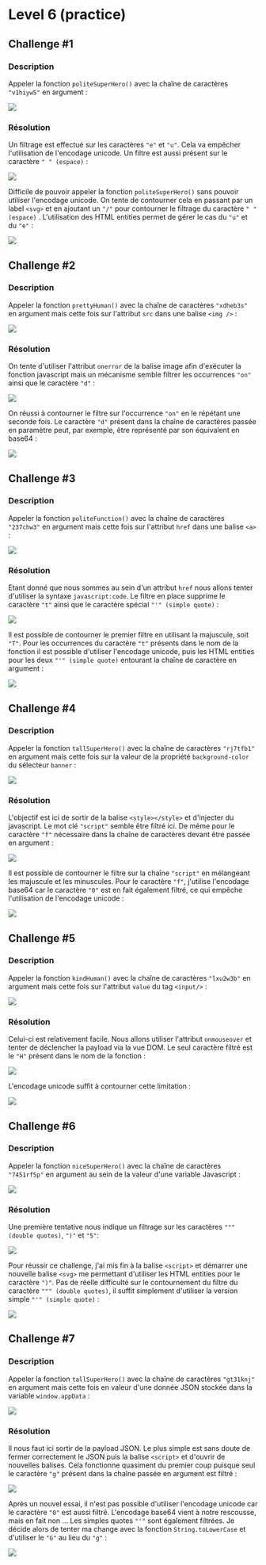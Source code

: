 # Level 6 \(practice\)

## Challenge \#1

### Description

Appeler la fonction `politeSuperHero()` avec la chaîne de caractères `"v1hiyw5"` en argument :

![](../../../.gitbook/assets/419ae6bae339c90bd9c3389d71848fb4.png)

### Résolution

Un filtrage est effectué sur les caractères `"e"` et `"u"`. Cela va empêcher l'utilisation de l'encodage unicode. Un filtre est aussi présent sur le caractère `" " (espace)` :

![](../../../.gitbook/assets/f11f5a752fcfce688cb5c7301d21718a.png)

Difficile de pouvoir appeler la fonction `politeSuperHero()` sans pouvoir utiliser l'encodage unicode. On tente de contourner cela en passant par un label `<svg>` et en ajoutant un `"/"` pour contourner le filtrage du caractère `" " (espace)` . L'utilisation des HTML entities permet de gérer le cas du `"u"` et du `"e"` :

![](../../../.gitbook/assets/8b95268af04727ee2ea6cb1aa4c2355b.png)

## Challenge \#2

### Description

Appeler la fonction `prettyHuman()` avec la chaîne de caractères `"xdheb3s"` en argument mais cette fois sur l'attribut `src` dans une balise `<img />` :

![](../../../.gitbook/assets/3fe692e3c721273cf700f79efb1d9b95.png)

### Résolution

On tente d'utiliser l'attribut `onerror` de la balise image afin d'exécuter la fonction javascript mais un mécanisme semble filtrer les occurrences `"on"` ainsi que le caractère `"d"` :

![](../../../.gitbook/assets/02504d3bb79c4d0a9d75e253ef04139a.png)

On réussi à contourner le filtre sur l'occurrence `"on"` en le répétant une seconde fois. Le caractère `"d"` présent dans la chaîne de caractères passée en paramètre peut, par exemple, être représenté par son équivalent en base64 :

![](../../../.gitbook/assets/ee9887a0682224aaa55b8f0674181cf9.png)

## Challenge \#3

### Description

Appeler la fonction `politeFunction()` avec la chaîne de caractères `"237chw3"` en argument mais cette fois sur l'attribut `href` dans une balise `<a>` :

![](../../../.gitbook/assets/01ff527592f876043c7fe6d4cba07ac9.png)

### Résolution

Etant donné que nous sommes au sein d'un attribut `href` nous allons tenter d'utiliser la syntaxe `javascript:code`. Le filtre en place supprime le caractère `"t"` ainsi que le caractère spécial `"'" (simple quote)` :

![](../../../.gitbook/assets/c50b7f5529ea8cc50dbb558e73077ebd.png)

Il est possible de contourner le premier filtre en utilisant la majuscule, soit `"T"`. Pour les occurrences du caractère `"t"` présents dans le nom de la fonction il est possible d'utiliser l'encodage unicode, puis les HTML entities pour les deux `"'" (simple quote)` entourant la chaîne de caractère en argument :

![](../../../.gitbook/assets/33aea2ee5da784bd3dca025acb4e2d45%20%282%29.png)

## Challenge \#4

### Description

Appeler la fonction `tallSuperHero()` avec la chaîne de caractères `"rj7tfb1"` en argument mais cette fois sur la valeur de la propriété `background-color` du sélecteur `banner` :

![](../../../.gitbook/assets/69f66f865b50058f5767b89f9fcb1c4d%20%281%29.png)

### Résolution

L'objectif est ici de sortir de la balise `<style></style>` et d'injecter du javascript. Le mot clé `"script"` semble être filtré ici. De même pour le caractère `"f"` nécessaire dans la chaîne de caractères devant être passée en argument :

![](../../../.gitbook/assets/6c8463db047d5dd21d0daab656e8cae6.png)

Il est possible de contourner le filtre sur la chaîne `"script"` en mélangeant les majuscule et les minuscules. Pour le caractère `"f"`, j'utilise l'encodage base64 car le caractère `"0"` est en fait également filtré, ce qui empêche l'utilisation de l'encodage unicode :

![](../../../.gitbook/assets/c0e473bc849ebfa3b0a4045238fdc5ad.png)

## Challenge \#5

### Description

Appeler la fonction `kindHuman()` avec la chaîne de caractères `"lxu2w3b"` en argument mais cette fois sur l'attribut `value` du tag `<input/>` :

![](../../../.gitbook/assets/1be38c35cf6535fd9da7f894b702ebf7.png)

### Résolution

Celui-ci est relativement facile. Nous allons utiliser l'attribut `onmouseover` et tenter de déclencher la payload via la vue DOM. Le seul caractère filtré est le `"H"` présent dans le nom de la fonction :

![](../../../.gitbook/assets/5cdd5979489fb409aab554a5bd77ba9b.png)

L'encodage unicode suffit à contourner cette limitation :

![](../../../.gitbook/assets/c07963d0ddae101e1d8fdcb8cbba3ffe.png)

## Challenge \#6

### Description

Appeler la fonction `niceSuperHero()` avec la chaîne de caractères `"7451rf5p"` en argument au sein de la valeur d'une variable Javascript :

![](../../../.gitbook/assets/e5d02b4f5bb2966d60db62c99ed36582.png)

### Résolution

Une première tentative nous indique un filtrage sur les caractères `""" (double quotes)`, `")"` et `"5"`:

![](../../../.gitbook/assets/a809973c4c0e094754be373c52e21c0e.png)

Pour réussir ce challenge, j'ai mis fin à la balise `<script>` et démarrer une nouvelle balise `<svg>` me permettant d'utiliser les HTML entities pour le caractère `")"`. Pas de réelle difficulté sur le contournement du filtre du caractère `""" (double quotes)`, il suffit simplement d'utiliser la version simple `"'" (simple quote)` :

![](../../../.gitbook/assets/98b8c2f05325a1e9b8def94ec6b3bb85.png)

## Challenge \#7

### Description

Appeler la fonction `tallSuperHero()` avec la chaîne de caractères `"gt31knj"` en argument mais cette fois en valeur d'une donnée JSON stockée dans la variable `window.appData` :

![](../../../.gitbook/assets/62d22163e2fb9bf6bd54b1ddc8482091.png)

### Résolution

Il nous faut ici sortir de la payload JSON. Le plus simple est sans doute de fermer correctement le JSON puis la balise `<script>` et d'ouvrir de nouvelles balises. Cela fonctionne quasiment du premier coup puisque seul le caractère `"g"` présent dans la chaîne passée en argument est filtré :

![](../../../.gitbook/assets/74990954317ba72fd1b93e613e7eaf39.png)

Après un nouvel essai, il n'est pas possible d'utiliser l'encodage unicode car le caractère `"0"` est aussi filtré. L'encodage base64 vient à notre rescousse, mais en fait non ... Les simples quotes `"'"` sont également filtrées. Je décide alors de tenter ma change avec la fonction `String.toLowerCase` et d'utiliser le `"G"` au lieu du `"g"` :

![](../../../.gitbook/assets/927f18816277f2aed331142c0687e057.png)









